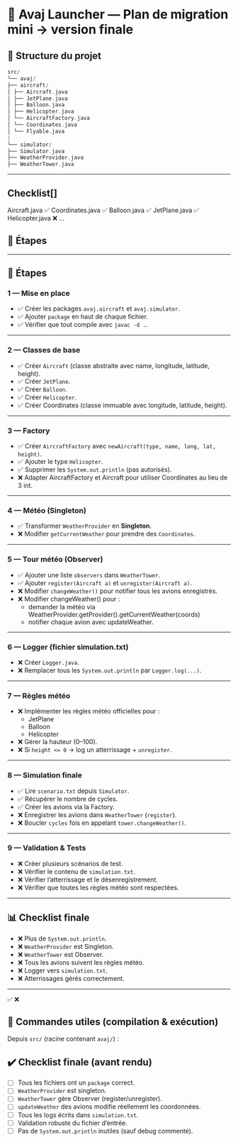 # 🛫 Avaj Launcher — Plan de migration mini → version finale

## 📂 Structure du projet

```c
src/
└── avaj/
├── aircraft/
│ ├── Aircraft.java
│ ├── JetPlane.java
│ ├── Balloon.java
│ ├── Helicopter.java
│ └── AircraftFactory.java
│ └── Coordinates.java
│ └── Flyable.java
|
└── simulator/
├── Simulator.java
├── WeatherProvider.java
├── WeatherTower.java
```

---

## Checklist[]

Aircraft.java ✅
Coordinates.java ✅
Balloon.java ✅
JetPlane.java ✅
Helicopter.java ❌
...









## 📝 Étapes


---

## 📝 Étapes

### 1 — Mise en place
- ✅ Créer les packages `avaj.aircraft` et `avaj.simulator`.
- ✅ Ajouter `package` en haut de chaque fichier.
- ✅ Vérifier que tout compile avec `javac -d .`.

---

### 2 — Classes de base
- ✅ Créer `Aircraft` (classe abstraite avec name, longitude, latitude, height).
- ✅ Créer `JetPlane`.
- ✅ Créer `Balloon`.
- ✅ Créer `Helicopter`.
- ✅ Créer Coordinates (classe immuable avec longitude, latitude, height).

---

### 3 — Factory
- ✅ Créer `AircraftFactory` avec `newAircraft(type, name, long, lat, height)`.
- ✅ Ajouter le type `Helicopter`.
- ✅ Supprimer les `System.out.println` (pas autorisés).
- ❌ Adapter AircraftFactory et Aircraft pour utiliser Coordinates au lieu de 3 int.

---

### 4 — Météo (Singleton)
- ✅ Transformer `WeatherProvider` en **Singleton**.
- ❌ Modifier `getCurrentWeather` pour prendre des `Coordinates`.

---

### 5 — Tour météo (Observer)
- ✅ Ajouter une liste `observers` dans `WeatherTower`.
- ✅ Ajouter `register(Aircraft a)` et `unregister(Aircraft a)`.
- ❌ Modifier `changeWeather()` pour notifier tous les avions enregistrés.
- ❌ Modifier changeWeather() pour :
  - demander la météo via WeatherProvider.getProvider().getCurrentWeather(coords)
  - notifier chaque avion avec updateWeather.

---

### 6 — Logger (fichier simulation.txt)
- ❌ Créer `Logger.java`.
- ❌ Remplacer tous les `System.out.println` par `Logger.log(...)`.

---

### 7 — Règles météo
- ❌ Implémenter les règles météo officielles pour :
  - JetPlane
  - Balloon
  - Helicopter
- ❌ Gérer la hauteur (0–100).
- ❌ Si `height <= 0` → log un atterrissage + `unregister`.

---

### 8 — Simulation finale
- ✅ Lire `scenario.txt` depuis `Simulator`.
- ✅ Récupérer le nombre de cycles.
- ✅ Créer les avions via la Factory.
- ❌ Enregistrer les avions dans `WeatherTower` (`register`).
- ❌ Boucler `cycles` fois en appelant `tower.changeWeather()`.

---

### 9 — Validation & Tests
- ❌ Créer plusieurs scénarios de test.
- ❌ Vérifier le contenu de `simulation.txt`.
- ❌ Vérifier l’atterrissage et le désenregistrement.
- ❌ Vérifier que toutes les règles météo sont respectées.

---

## 📊 Checklist finale
- ❌ Plus de `System.out.println`.
- ❌ `WeatherProvider` est Singleton.
- ❌ `WeatherTower` est Observer.
- ❌ Tous les avions suivent les règles météo.
- ❌ Logger vers `simulation.txt`.
- ❌ Atterrissages gérés correctement.

---


✅  ❌ 


## 🧾 Commandes utiles (compilation & exécution)

Depuis `src/` (racine contenant `avaj/`) :

## ✔️ Checklist finale (avant rendu)
- [ ] Tous les fichiers ont un `package` correct.
- [ ] `WeatherProvider` est singleton.
- [ ] `WeatherTower` gère Observer (register/unregister).
- [ ] `updateWeather` des avions modifie réellement les coordonnées.
- [ ] Tous les logs écrits dans `simulation.txt`.
- [ ] Validation robuste du fichier d’entrée.
- [ ] Pas de `System.out.println` inutiles (sauf debug commenté).
